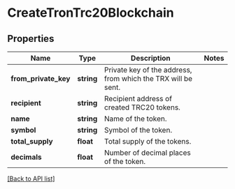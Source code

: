 # CreateTronTrc20Blockchain

## Properties

Name | Type | Description | Notes
------------ | ------------- | ------------- | -------------
**from_private_key** | **string** | Private key of the address, from which the TRX will be sent. |
**recipient** | **string** | Recipient address of created TRC20 tokens. |
**name** | **string** | Name of the token. |
**symbol** | **string** | Symbol of the token. |
**total_supply** | **float** | Total supply of the tokens. |
**decimals** | **float** | Number of decimal places of the token. |

[[Back to API list]](../../README.md#api-endpoints)

